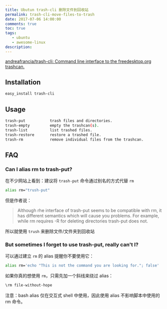 ```yaml
---
title: Ubutun trash-cli 删除文件到回收站
permalink: trash-cli-move-files-to-trash
date: 2017-07-06 14:00:00
comments: true
toc: true
tags:
   - ubuntu
   - awesome-linux
description:
---
```


[andreafrancia/trash-cli: Command line interface to the freedesktop.org trashcan.](https://github.com/andreafrancia/trash-cli)

## Installation

```bash
easy_install trash-cli
```

## Usage

```bash
trash-put           trash files and directories.
trash-empty         empty the trashcan(s).
trash-list          list trashed files.
trash-restore       restore a trashed file.
trash-rm            remove individual files from the trashcan.
```

<!-- more -->

## FAQ

### Can I alias rm to trash-put?

在不少网站上看到：建议将 `trash-put` 命令通过别名的方式代替 `rm`

```bash
alias rm="trush-put"
```

但是作者说：

> Although rhe interface of trash-put seems to be compatible with rm, it has different semantics which will cause you problems. For example, while rm requires -R for deleting directories trash-put does not.

所以就使用 `trush` 来删除文件/文件夹到回收站

### But sometimes I forget to use trash-put, really can't I?

可以通过建立 `rm` 的 alias 提醒你不要使用它：

```bash
alias rm='echo "This is not the command you are looking for."; false'
```

如果你真的想使用 `rm`，只需先加一个斜线来绕过 alias：

```bash
\rm file-without-hope
```

注意：bash alias 仅在交互式 shell 中使用，因此使用 alias 不影响脚本中使用的 rm 命令。
